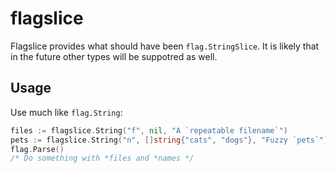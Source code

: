 flagslice
=========

Flagslice provides what should have been `flag.StringSlice`.  It is likely that
in the future other types will be suppotred as well.

Usage
-----
Use much like `flag.String`:
```go
files := flagslice.String("f", nil, "A `repeatable filename`")
pets := flagslice.String("n", []string{"cats", "dogs"}, "Fuzzy `pets`")
flag.Parse()
/* Do something with *files and *names */
```
